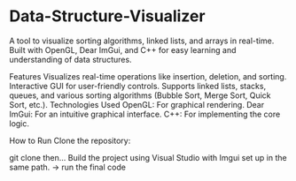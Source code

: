 # Data-Structure-Visualizer
A tool to visualize sorting algorithms, linked lists, and arrays in real-time. Built with OpenGL, Dear ImGui, and C++ for easy learning and understanding of data structures.


Features
Visualizes real-time operations like insertion, deletion, and sorting.
Interactive GUI for user-friendly controls.
Supports linked lists, stacks, queues, and various sorting algorithms (Bubble Sort, Merge Sort, Quick Sort, etc.).
Technologies Used
OpenGL: For graphical rendering.
Dear ImGui: For an intuitive graphical interface.
C++: For implementing the core logic.

How to Run
Clone the repository:

git clone <repository-url> then...
Build the project using Visual Studio with Imgui set up in the same path.
-> run the final code
